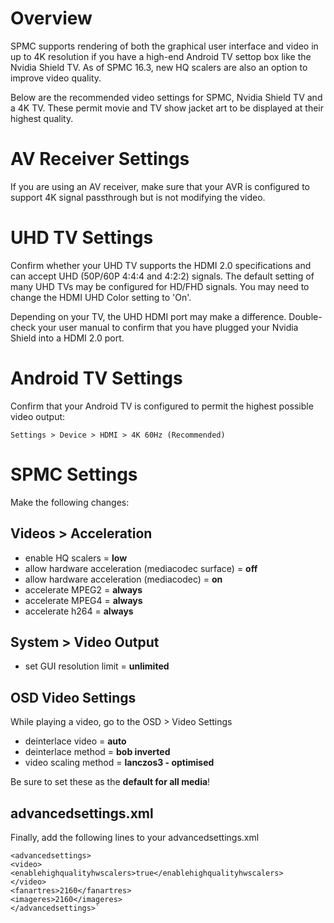 # Overview
SPMC supports rendering of both the graphical user interface and video in up to 4K resolution if you have a high-end Android TV settop box like the Nvidia Shield TV. As of SPMC 16.3, new HQ scalers are also an option to improve video quality.

Below are the recommended video settings for SPMC, Nvidia Shield TV and a 4K TV. These permit movie and TV show jacket art to be displayed at their highest quality. 


# AV Receiver Settings
If you are using an AV receiver, make sure that your AVR is configured to support 4K signal passthrough but is not modifying the video.


# UHD TV Settings
Confirm whether your UHD TV supports the HDMI 2.0 specifications and can accept UHD (50P/60P 4:4:4 and 4:2:2) signals. The default setting of many UHD TVs may be configured for HD/FHD signals. You may need to change the HDMI UHD Color setting to 'On'. 

Depending on your TV, the UHD HDMI port may make a difference. Double-check your user manual to confirm that you have plugged your Nvidia Shield into a HDMI 2.0 port.

# Android TV Settings
Confirm that your Android TV is configured to permit the highest possible video output:
```
Settings > Device > HDMI > 4K 60Hz (Recommended)
```

# SPMC Settings
Make the following changes:

## Videos > Acceleration
* enable HQ scalers = **low**
* allow hardware acceleration (mediacodec surface) = **off**
* allow hardware acceleration (mediacodec) = **on**
* accelerate MPEG2 = **always**
* accelerate MPEG4 = **always**
* accelerate h264 = **always**

## System > Video Output
* set GUI resolution limit = **unlimited**

## OSD Video Settings
While playing a video, go to the OSD > Video Settings
* deinterlace video = **auto**
* deinterlace method = **bob inverted**
* video scaling method = **lanczos3 - optimised**

Be sure to set these as the **default for all media**!

## advancedsettings.xml
Finally, add the following lines to your advancedsettings.xml

```
<advancedsettings>
<video>
<enablehighqualityhwscalers>true</enablehighqualityhwscalers>
</video>
<fanartres>2160</fanartres>
<imageres>2160</imageres>
</advancedsettings>`
